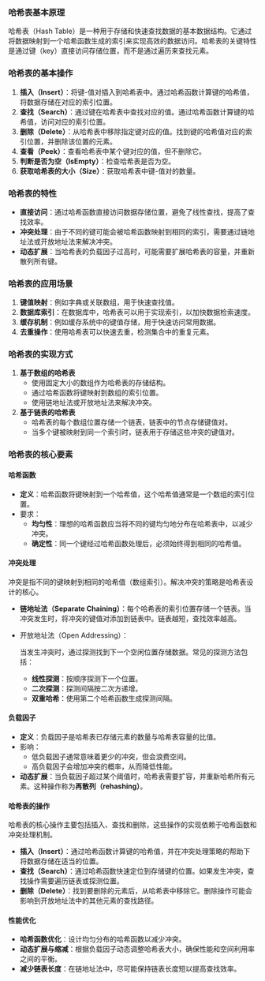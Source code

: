 ### 哈希表基本原理

哈希表（Hash Table）是一种用于存储和快速查找数据的基本数据结构。它通过将数据映射到一个哈希函数生成的索引来实现高效的数据访问。哈希表的关键特性是通过键（key）直接访问存储位置，而不是通过遍历来查找元素。

### 哈希表的基本操作

1. **插入（Insert）**：将键-值对插入到哈希表中。通过哈希函数计算键的哈希值，将数据存储在对应的索引位置。
2. **查找（Search）**：通过键在哈希表中查找对应的值。通过哈希函数计算键的哈希值，访问对应的索引位置。
3. **删除（Delete）**：从哈希表中移除指定键对应的值。找到键的哈希值对应的索引位置，并删除该位置的元素。
4. **查看（Peek）**：查看哈希表中某个键对应的值，但不删除它。
5. **判断是否为空（IsEmpty）**：检查哈希表是否为空。
6. **获取哈希表的大小（Size）**：获取哈希表中键-值对的数量。

### 哈希表的特性

- **直接访问**：通过哈希函数直接访问数据存储位置，避免了线性查找，提高了查找效率。
- **冲突处理**：由于不同的键可能会被哈希函数映射到相同的索引，需要通过链地址法或开放地址法来解决冲突。
- **动态扩展**：当哈希表的负载因子过高时，可能需要扩展哈希表的容量，并重新散列所有键。

### 哈希表的应用场景

1. **键值映射**：例如字典或关联数组，用于快速查找值。
2. **数据库索引**：在数据库中，哈希表可以用于实现索引，以加快数据检索速度。
3. **缓存机制**：例如缓存系统中的键值存储，用于快速访问常用数据。
4. **去重操作**：使用哈希表可以快速去重，检测集合中的重复元素。

### 哈希表的实现方式

1. **基于数组的哈希表**
   - 使用固定大小的数组作为哈希表的存储结构。
   - 通过哈希函数将键映射到数组的索引位置。
   - 使用链地址法或开放地址法来解决冲突。
2. **基于链表的哈希表**
   - 哈希表的每个数组位置存储一个链表，链表中的节点存储键值对。
   - 当多个键被映射到同一个索引时，链表用于存储这些冲突的键值对。

### 哈希表的核心要素

#### **哈希函数**

- **定义**：哈希函数将键映射到一个哈希值，这个哈希值通常是一个数组的索引位置。
- 要求：
  - **均匀性**：理想的哈希函数应当将不同的键均匀地分布在哈希表中，以减少冲突。
  - **确定性**：同一个键经过哈希函数处理后，必须始终得到相同的哈希值。

#### **冲突处理**

冲突是指不同的键映射到相同的哈希值（数组索引）。解决冲突的策略是哈希表设计的核心。

- **链地址法（Separate Chaining）**：每个哈希表的索引位置存储一个链表。当冲突发生时，将冲突的键值对添加到链表中。链表越短，查找效率越高。

- 开放地址法（Open Addressing）：

  当发生冲突时，通过探测找到下一个空闲位置存储数据。常见的探测方法包括：

  - **线性探测**：按顺序探测下一个位置。
  - **二次探测**：探测间隔按二次方递增。
  - **双重哈希**：使用第二个哈希函数生成探测间隔。

#### **负载因子**

- **定义**：负载因子是哈希表已存储元素的数量与哈希表容量的比值。
- 影响：
  - 低负载因子通常意味着更少的冲突，但会浪费空间。
  - 高负载因子会增加冲突的概率，从而降低性能。
- **动态扩展**：当负载因子超过某个阈值时，哈希表需要扩容，并重新哈希所有元素。这种操作称为**再散列（rehashing）**。

#### **哈希表的操作**

哈希表的核心操作主要包括插入、查找和删除，这些操作的实现依赖于哈希函数和冲突处理机制。

- **插入（Insert）**：通过哈希函数计算键的哈希值，并在冲突处理策略的帮助下将数据存储在适当的位置。
- **查找（Search）**：通过哈希函数快速定位到存储键的位置。如果发生冲突，查找操作需要遍历链表或探测位置。
- **删除（Delete）**：找到要删除的元素后，从哈希表中移除它。删除操作可能会影响到开放地址法中的其他元素的查找路径。

#### **性能优化**

- **哈希函数优化**：设计均匀分布的哈希函数以减少冲突。
- **动态扩展与缩减**：根据负载因子动态调整哈希表大小，确保性能和空间利用率之间的平衡。
- **减少链表长度**：在链地址法中，尽可能保持链表长度短以提高查找效率。